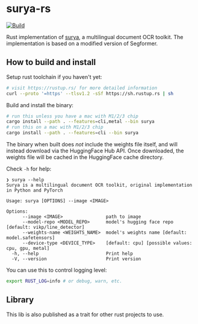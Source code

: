 # surya-rs

[![Build](https://github.com/Jimexist/surya-rs/actions/workflows/builld.yaml/badge.svg)](https://github.com/Jimexist/surya-rs/actions/workflows/builld.yaml)

Rust implementation of [surya][surya], a multilingual document OCR toolkit. The implementation is based on a modified version of Segformer.

## How to build and install

Setup rust toolchain if you haven't yet:

```bash
# visit https://rustup.rs/ for more detailed information
curl --proto '=https' --tlsv1.2 -sSf https://sh.rustup.rs | sh
```

Build and install the binary:

```bash
# run this unless you have a mac with M1/2/3 chip
cargo install --path . --features=cli,metal --bin surya
# run this on a mac with M1/2/3 chip
cargo install --path . --features=cli --bin surya
```

The binary when built does _not_ include the weights file itself, and will instead download via the HuggingFace Hub API. Once downloaded, the weights file will be cached in the HuggingFace cache directory.

Check `-h` for help:

```text
❯ surya --help
Surya is a multilingual document OCR toolkit, original implementation in Python and PyTorch

Usage: surya [OPTIONS] --image <IMAGE>

Options:
      --image <IMAGE>                path to image
      --model-repo <MODEL_REPO>      model's hugging face repo [default: vikp/line_detector]
      --weights-name <WEIGHTS_NAME>  model's weights name [default: model.safetensors]
      --device-type <DEVICE_TYPE>    [default: cpu] [possible values: cpu, gpu, metal]
  -h, --help                         Print help
  -V, --version                      Print version
```

You can use this to control logging level:

```bash
export RUST_LOG=info # or debug, warn, etc.
```

## Library

This lib is also published as a trait for other rust projects to use.

[surya]: https://github.com/VikParuchuri/surya
